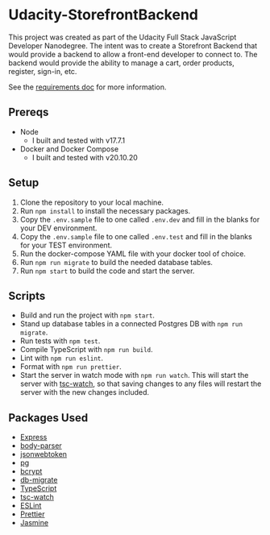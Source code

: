 # Udacity-StorefrontBackend

This project was created as part of the Udacity Full Stack JavaScript Developer Nanodegree. The intent was to create a Storefront Backend that would provide a backend to allow a front-end developer to connect to. The backend would provide the ability to manage a cart, order products, register, sign-in, etc.

See the [requirements doc](REQUIREMENTS.md) for more information.

## Prereqs

- Node
  - I built and tested with v17.7.1
- Docker and Docker Compose
  - I built and tested with v20.10.20

## Setup

1. Clone the repository to your local machine.
2. Run `npm install` to install the necessary packages.
3. Copy the `.env.sample` file to one called `.env.dev` and fill in the blanks for your DEV environment.
4. Copy the `.env.sample` file to one called `.env.test` and fill in the blanks for your TEST environment.
5. Run the docker-compose YAML file with your docker tool of choice.
6. Run `npm run migrate` to build the needed database tables.
7. Run `npm start` to build the code and start the server.

## Scripts

- Build and run the project with `npm start`.
- Stand up database tables in a connected Postgres DB with `npm run migrate`.
- Run tests with `npm test`.
- Compile TypeScript with `npm run build`.
- Lint with `npm run eslint`.
- Format with `npm run prettier`.
- Start the server in watch mode with `npm run watch`. This will start the server with [tsc-watch](https://github.com/gilamran/tsc-watch), so that saving changes to any files will restart the server with the new changes included.

## Packages Used

- [Express](https://expressjs.com/)
- [body-parser](https://github.com/expressjs/body-parser)
- [jsonwebtoken](https://github.com/auth0/node-jsonwebtoken)
- [pg](https://node-postgres.com/)
- [bcrypt](https://github.com/kelektiv/node.bcrypt.js)
- [db-migrate](https://db-migrate.readthedocs.io/en/latest/)
- [TypeScript](https://www.typescriptlang.org/)
- [tsc-watch](https://github.com/gilamran/tsc-watch)
- [ESLint](https://eslint.org/)
- [Prettier](https://prettier.io/)
- [Jasmine](https://jasmine.github.io/)
